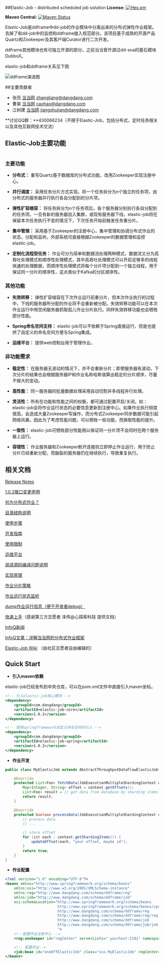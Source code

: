 ##Elastic-Job - distributed scheduled job solution
**License:** [![Hex.pm](http://dangdangdotcom.github.io/elastic-job/img/license.svg)](http://www.apache.org/licenses/LICENSE-2.0.html)

**Maven Central:** [![Maven Status](https://maven-badges.herokuapp.com/maven-central/com.dangdang/elastic-job/badge.svg)](https://maven-badges.herokuapp.com/maven-central/com.dangdang/elastic-job)

  Elastic-Job是ddframe中dd-job的作业模块中分离出来的分布式弹性作业框架。去掉了和dd-job中的监控和ddframe接入规范部分。该项目基于成熟的开源产品Quartz和Zookeeper及其客户端Curator进行二次开发。

  ddframe其他模块也有可独立开源的部分，之前当当曾开源过dd-soa的基石模块DubboX。

  elastic-job和ddframe关系见下图

  ![ddframe演进图](http://dangdangdotcom.github.io/elastic-job/img/ddframe.jpg)

##主要贡献者
* 张亮 [当当网](http://www.dangdang.com/) zhangliang@dangdang.com
* 曹昊 [当当网](http://www.dangdang.com/) caohao@dangdang.com
* 江树建 [当当网](http://www.dangdang.com/) jiangshujian@dangdang.com

**讨论QQ群：**430066234（不限于Elastic-Job，包括分布式，定时任务相关以及其他互联网技术交流）

## Elastic-Job主要功能
#
### 主要功能

* **分布式：** 重写Quartz基于数据库的分布式功能，改用Zookeeper实现注册中心。

* **并行调度：** 采用任务分片方式实现。将一个任务拆分为n个独立的任务项，由分布式的服务器并行执行各自分配到的分片项。

* **弹性扩容缩容：** 将任务拆分为n个任务项后，各个服务器分别执行各自分配到的任务项。一旦有新的服务器加入集群，或现有服务器下线，elastic-job将在保留本次任务执行不变的情况下，下次任务开始前触发任务重分片。

* **集中管理：** 采用基于Zookeeper的注册中心，集中管理和协调分布式作业的状态，分配和监听。外部系统可直接根据Zookeeper的数据管理和监控elastic-job。

* **定制化流程型任务：** 作业可分为简单和数据流处理两种模式，数据流又分为高吞吐处理模式和顺序性处理模式，其中高吞吐处理模式可以开启足够多的线程快速的处理数据，而顺序性处理模式将每个分片项分配到一个独立线程，用于保证同一分片的顺序性，这点类似于Kafka的分区顺序性。

### 其他功能

* **失效转移：** 弹性扩容缩容在下次作业运行前重分片，但本次作业执行的过程中，下线的服务器所分配的作业将不会重新被分配。失效转移功能可以在本次作业运行中用空闲服务器抓取孤儿作业分片执行。同样失效转移功能也会牺牲部分性能。

* **Spring命名空间支持：** elastic-job可以不依赖于Spring直接运行，但是也提供了自定义的命名空间方便与Spring集成。

* **运维平台：** 提供web控制台用于管理作业。

### 非功能需求

* **稳定性：** 在服务器无波动的情况下，并不会重新分片；即使服务器有波动，下次分片的结果也会根据服务器IP和作业名称哈希值算出稳定的分片顺序，尽量不做大的变动。

* **高性能：** 同一服务器的批量数据处理采用自动切割并多线程并行处理。

* **灵活性：** 所有在功能和性能之间的权衡，都可通过配置开启/关闭。如：elastic-job会将作业运行状态的必要信息更新到注册中心。如果作业执行频度很高，会造成大量Zookeeper写操作，而分布式Zookeeper同步数据可能引起网络风暴。因此为了考虑性能问题，可以牺牲一些功能，而换取性能的提升。

* **一致性：** elastic-job可牺牲部分性能用以保证同一分片项不会同时在两个服务器上运行。

* **容错性：** 作业服务器和Zookeeper断开连接则立即停止作业运行，用于防止分片已经重新分配，而脑裂的服务器仍在继续执行，导致重复执行。

## 相关文档

[Release Notes](http://dangdangdotcom.github.io/elastic-job/post/release_notes/)

[1.0.2接口变更声明](http://dangdangdotcom.github.io/elastic-job/post/update_notes_1.0.2/)

[何为分布式作业？](http://dangdangdotcom.github.io/elastic-job/post/distribution/)

[目录结构说明](http://dangdangdotcom.github.io/elastic-job/post/directory_structure/)

[使用步骤](http://dangdangdotcom.github.io/elastic-job/post/usage/)

[开发指南](http://dangdangdotcom.github.io/elastic-job/post/user_guide/)

[使用限制](http://dangdangdotcom.github.io/elastic-job/post/limitations/)

[运维平台](http://dangdangdotcom.github.io/elastic-job/post/web_console/)

[阅读源码编译问题说明](http://dangdangdotcom.github.io/elastic-job/post/source_code_guide/)

[实现原理](http://dangdangdotcom.github.io/elastic-job/post/theory/)

[作业分片策略](http://dangdangdotcom.github.io/elastic-job/post/job_strategy/)

[作业运行状态监听](http://dangdangdotcom.github.io/elastic-job/post/execution_monitor/)

[dump作业运行信息（便于开发者debug）](http://dangdangdotcom.github.io/elastic-job/post/dump/)

[快速上手](http://dangdangdotcom.github.io/elastic-job/post/quick_start/)（感谢第三方志愿者 泽伟@心探索科技 提供文档）

[InfoQ新闻](http://www.infoq.com/cn/news/2015/09/dangdang-elastic-job)

[InfoQ文章：详解当当网的分布式作业框架](http://www.infoq.com/cn/articles/dangdang-distributed-work-framework-elastic-job)

[Elastic-Job Wiki](https://github.com/dangdangdotcom/elastic-job/wiki) （由社区志愿者自由编辑的）

## Quick Start

* **引入maven依赖**

elastic-job已经发布到中央仓库，可以在pom.xml文件中直接引入maven坐标。

```xml
<!-- 引入elastic-job核心模块 -->
<dependency>
    <groupId>com.dangdang</groupId>
    <artifactId>elastic-job-core</artifactId>
    <version>1.0.2</version>
</dependency>

<!-- 使用springframework自定义命名空间时引入 -->
<dependency>
    <groupId>com.dangdang</groupId>
    <artifactId>elastic-job-spring</artifactId>
    <version>1.0.2</version>
</dependency>
```
* **作业开发**

```java
public class MyElasticJob extends AbstractThroughputDataFlowElasticJob<Foo> {

    @Override
    protected List<Foo> fetchData(JobExecutionMultipleShardingContext context) {
        Map<Integer, String> offset = context.getOffsets();
        List<Foo> result = // get data from database by sharding items and by offset
        return result;
    }

    @Override
    protected boolean processData(JobExecutionMultipleShardingContext context, Foo data) {
        // process data
        // ...

        // store offset
        for (int each : context.getShardingItems()) {
            updateOffset(each, "your offset, maybe id");
        }
        return true;
    }
}
```

* **作业配置**

```xml
<?xml version="1.0" encoding="UTF-8"?>
<beans xmlns="http://www.springframework.org/schema/beans"
    xmlns:xsi="http://www.w3.org/2001/XMLSchema-instance"
    xmlns:reg="http://www.dangdang.com/schema/ddframe/reg"
    xmlns:job="http://www.dangdang.com/schema/ddframe/job"
    xsi:schemaLocation="http://www.springframework.org/schema/beans
                        http://www.springframework.org/schema/beans/spring-beans.xsd
                        http://www.dangdang.com/schema/ddframe/reg
                        http://www.dangdang.com/schema/ddframe/reg/reg.xsd
                        http://www.dangdang.com/schema/ddframe/job
                        http://www.dangdang.com/schema/ddframe/job/job.xsd
                        ">
    <!--配置作业注册中心 -->
    <reg:zookeeper id="regCenter" serverLists=" yourhost:2181" namespace="dd-job" baseSleepTimeMilliseconds="1000" maxSleepTimeMilliseconds="3000" maxRetries="3" />

    <!-- 配置作业-->
    <job:bean id="oneOffElasticJob" class="xxx.MyElasticJob" regCenter="regCenter" cron="0/10 * * * * ?"   shardingTotalCount="3" shardingItemParameters="0=A,1=B,2=C" />
</beans>
```
